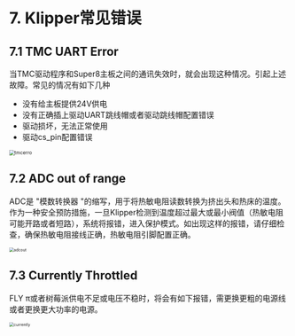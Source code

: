 # 7. Klipper常见错误

## 7.1 TMC UART Error

当TMC驱动程序和Super8主板之间的通讯失效时，就会出现这种情况。引起上述故障。常见的情况有如下几种

* 没有给主板提供24V供电
* 没有正确插上驱动UART跳线帽或者驱动跳线帽配置错误
* 驱动损坏，无法正常使用
* 驱动cs_pin配置错误

<img src="../../images/boards/fly_super8/tmcerro.png" alt="tmcerro" style="zoom:60%;" />

## 7.2 ADC out of range

ADC是 "模数转换器 "的缩写，用于将热敏电阻读数转换为挤出头和热床的温度。作为一种安全预防措施，一旦Klipper检测到温度超过最大或最小阀值（热敏电阻可能开路或者短路），系统将报错，进入保护模式。如出现这样的报错，请仔细检查，确保热敏电阻接线正确，热敏电阻引脚配置正确。

<img src="../../images/boards/fly_super8/adcout.png" alt="adcout" style="zoom:50%;" />

## 7.3 Currently Throttled

FLY π或者树莓派供电不足或电压不稳时，将会有如下报错，需更换更粗的电源线或者更换更大功率的电源。

<img src="../../images/boards/fly_super8/currently.png" alt="currently" style="zoom:50%;" />
